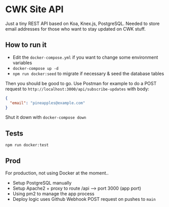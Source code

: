 # CWK Site API

Just a tiny REST API based on Koa, Knex.js, PostgreSQL. Needed to store email addresses for those who want to stay updated on CWK stuff.

## How to run it

- Edit the `docker-compose.yml` if you want to change some environment variables
- `docker-compose up -d`
- `npm run docker:seed` to migrate if necessary & seed the database tables

Then you should be good to go. Use Postman for example to do a POST request to `http://localhost:3000/api/subscribe-updates` with body:

```json
{
  "email": "pineapples@example.com"
}
```

Shut it down with `docker-compose down`

## Tests

`npm run docker:test`

## Prod

For production, not using Docker at the moment..

- Setup PostgreSQL manually
- Setup Apache2 + proxy to route /api --> port 3000 (app port)
- Using pm2 to manage the app process
- Deploy logic uses Github Webhook POST request on pushes to `main`
